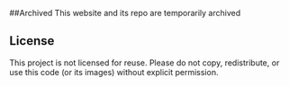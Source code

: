 ##Archived
This website and its repo are temporarily archived

## License

This project is not licensed for reuse. Please do not copy, redistribute, or use this code (or its images) without explicit permission.
